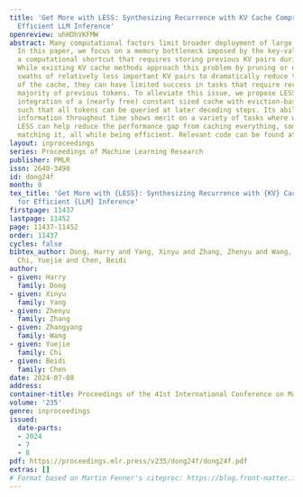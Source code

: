 ```yaml
---
title: 'Get More with LESS: Synthesizing Recurrence with KV Cache Compression for
  Efficient LLM Inference'
openreview: uhHDhVKFMW
abstract: Many computational factors limit broader deployment of large language models.
  In this paper, we focus on a memory bottleneck imposed by the key-value (KV) cache,
  a computational shortcut that requires storing previous KV pairs during decoding.
  While existing KV cache methods approach this problem by pruning or evicting large
  swaths of relatively less important KV pairs to dramatically reduce the memory footprint
  of the cache, they can have limited success in tasks that require recollecting a
  majority of previous tokens. To alleviate this issue, we propose LESS, a simple
  integration of a (nearly free) constant sized cache with eviction-based cache methods,
  such that all tokens can be queried at later decoding steps. Its ability to retain
  information throughout time shows merit on a variety of tasks where we demonstrate
  LESS can help reduce the performance gap from caching everything, sometimes even
  matching it, all while being efficient. Relevant code can be found at https://github.com/hdong920/LESS.
layout: inproceedings
series: Proceedings of Machine Learning Research
publisher: PMLR
issn: 2640-3498
id: dong24f
month: 0
tex_title: 'Get More with {LESS}: Synthesizing Recurrence with {KV} Cache Compression
  for Efficient {LLM} Inference'
firstpage: 11437
lastpage: 11452
page: 11437-11452
order: 11437
cycles: false
bibtex_author: Dong, Harry and Yang, Xinyu and Zhang, Zhenyu and Wang, Zhangyang and
  Chi, Yuejie and Chen, Beidi
author:
- given: Harry
  family: Dong
- given: Xinyu
  family: Yang
- given: Zhenyu
  family: Zhang
- given: Zhangyang
  family: Wang
- given: Yuejie
  family: Chi
- given: Beidi
  family: Chen
date: 2024-07-08
address:
container-title: Proceedings of the 41st International Conference on Machine Learning
volume: '235'
genre: inproceedings
issued:
  date-parts:
  - 2024
  - 7
  - 8
pdf: https://proceedings.mlr.press/v235/dong24f/dong24f.pdf
extras: []
# Format based on Martin Fenner's citeproc: https://blog.front-matter.io/posts/citeproc-yaml-for-bibliographies/
---
```

